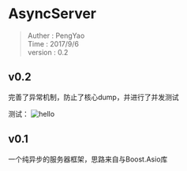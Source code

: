 # AsyncServer
>Auther   : PengYao  
Time     : 2017/9/6     
version  : 0.2


## v0.2 
完善了异常机制，防止了核心dump，并进行了并发测试

测试：
![hello](https://github.com/yasin1151/AsyncServer/blob/master/img/testImg.png)

## v0.1
一个纯异步的服务器框架，思路来自与Boost.Asio库
